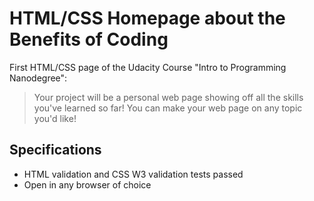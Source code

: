 # HTML/CSS Homepage about the Benefits of Coding

First HTML/CSS page of the Udacity Course "Intro to Programming Nanodegree":
> Your project will be a personal web page showing off all the skills you've learned so far! You can make your web page on any topic you'd like!


## Specifications

- HTML validation and CSS W3 validation tests passed
- Open in any browser of choice
